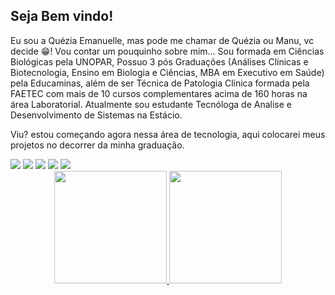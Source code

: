 ## Seja Bem vindo!
Eu sou a Quézia Emanuelle, mas pode me chamar de Quézia ou Manu, vc decide 😁!
Vou contar um pouquinho sobre mim...
Sou formada em Ciências Biológicas pela UNOPAR, Possuo 3 pós Graduações (Análises Clínicas e Biotecnologia, Ensino em Biologia e Ciências, MBA em Executivo em Saúde) pela Educaminas, além de ser Técnica de Patologia Clínica formada pela FAETEC com mais de 10 cursos complementares acima de 160 horas na área Laboratorial. Atualmente sou estudante Tecnóloga de Analise e Desenvolvimento de Sistemas na Estácio.

Viu? estou começando agora nessa área de tecnologia, aqui colocarei meus projetos no decorrer da minha graduação.

<div> 
 <a href="https://www.instagram.com/queziaemanuelle/" target="_blank"><img src="https://img.shields.io/badge/-Instagram-%23E4405F?style=for-the-badge&logo=instagram&logoColor=white" target="_blank"></a>
<a href = "mailto:quezia_emanuelle@gmail.com"><img src="https://img.shields.io/badge/-Gmail-%23333?style=for-the-badge&logo=gmail&logoColor=white" target="_blank"></a>
 <a href="https://www.linkedin.com/in/queziaemanuelle/" target="_blank"><img src="https://img.shields.io/badge/-LinkedIn-%230077B5?style=for-the-badge&logo=linkedin&logoColor=white" target="_blank"></a> 
 <a href="https://api.whatsapp.com/send?phone=5521980857928&text=Seja%20bem%20vindo%2C%20logo%20vou%20te%20responder!" target="_blank"><img src="https://img.shields.io/badge/WhatsApp-25D366?style=for-the-badge&logo=whatsapp&logoColor=white"_blank"></a> 
 <a href="https://www.facebook.com/quezia.emanuelle" target="_blank"><img src="https://img.shields.io/badge/Facebook-1877F2?style=for-the-badge&logo=facebook&logoColor=white" target="_blank"></a>

<div align="center">
  <a href="https://github.com/queziaemanuelle">
  <img height="180em" src="https://github-readme-stats.vercel.app/api?username=queziaemanuelle&show_icons=true&theme=buefy&include_all_commits=true&count_private=true"/>
  <img height="180em" src="https://github-readme-stats.vercel.app/api/top-langs/?username=queziaemanuelle&layout=compact&langs_count=7&theme=buefy"/>
</div>

